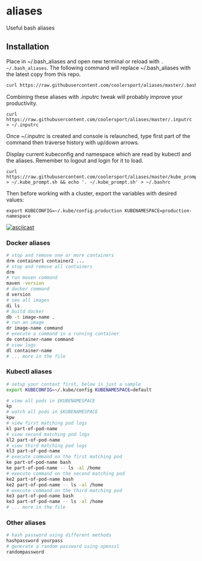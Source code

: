 # aliases
Useful bash aliases

## Installation

Place in ~/.bash_aliases and open new terminal or reload with `. ~/.bash_aliases`.
The following command will replace ~/.bash_aliases with the latest copy from this repo.

```bash
curl https://raw.githubusercontent.com/coolersport/aliases/master/.bash_aliases > ~/.bash_aliases
```

Combining these aliases with .inputrc tweak will probably improve your productivity.

```
curl https://raw.githubusercontent.com/coolersport/aliases/master/.inputrc > ~/.inputrc
```

Once ~/.inputrc is created and console is relaunched, type first part of the command then traverse history with up/down arrows.

Display current kubeconfig and namespace which are read by kubectl and the aliases. Remember to logout and login for it to load.

```
curl https://raw.githubusercontent.com/coolersport/aliases/master/kube_prompt.sh > ~/.kube_prompt.sh && echo '. ~/.kube_prompt.sh' > ~/.bashrc
```

Then before working with a cluster, export the variables with desired values:
```
export KUBECONFIG=~/.kube/config.production KUBENAMESPACE=production-namespace
```

[![asciicast](https://asciinema.org/a/246242.svg)](https://asciinema.org/a/246242)

### Docker aliases

```bash
# stop and remove one or more containers
drm container1 container2 ...
# stop and remove all containers
drm
# run maven command
maven -version
# docker command
d version
# see all images
di ls
# build docker
db -t image-name .
# run an image
dr image-name command
# execute a command in a running container
de container-name command
# view logs
dl container-name
# ... more in the file
```

### Kubectl aliases

```bash
# setup your context first, below is just a sample
export KUBECONFIG=~/.kube/config KUBENAMESPACE=default

# view all pods in $KUBENAMESPACE
kp
# watch all pods in $KUBENAMESPACE
kpw
# view first matching pod logs
kl part-of-pod-name
# view second matching pod logs
kl2 part-of-pod-name
# view third matching pod logs
kl3 part-of-pod-name
# execute command on the first matching pod
ke part-of-pod-name bash
ke part-of-pod-name -- ls -al /home
# execute command on the second matching pod
ke2 part-of-pod-name bash
ke2 part-of-pod-name -- ls -al /home
# execute command on the third matching pod
ke3 part-of-pod-name bash
ke3 part-of-pod-name -- ls -al /home
# ... more in the file
```

### Other aliases

```bash
# hash password using different methods
hashpassword yourpass
# generate a random password using openssl
randompassword
```
